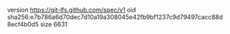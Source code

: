 version https://git-lfs.github.com/spec/v1
oid sha256:e7b786a6d70dec7d10a19a308045e42fb9bf1237c9d79497cacc88d8ecf4b0d5
size 6631
